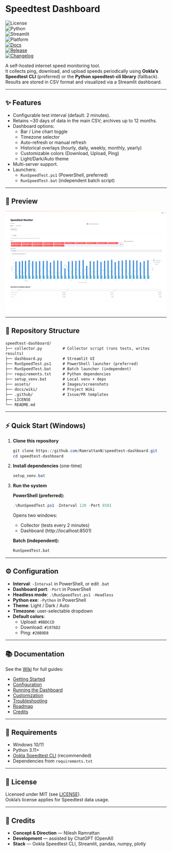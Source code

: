 # Speedtest Dashboard  

![License](https://img.shields.io/badge/License-MIT-blue.svg)  
![Python](https://img.shields.io/badge/Python-3.11%2B-blue)  
![Streamlit](https://img.shields.io/badge/Streamlit-Dashboard-FF4B4B)  
![Platform](https://img.shields.io/badge/Platform-Windows%2010%2F11-lightgrey)  
[![Docs](https://img.shields.io/badge/Docs-Wiki-blue)](docs/wiki/SUMMARY.md)  
[![Release](https://img.shields.io/github/v/release/RamrattanN/speedtest-dashboard?sort=semver)](https://github.com/RamrattanN/speedtest-dashboard/releases)  
[![Changelog](https://img.shields.io/badge/Changelog-md-blue)](CHANGELOG.md)

A self-hosted internet speed monitoring tool.  
It collects ping, download, and upload speeds periodically using **Ookla’s Speedtest CLI** (preferred) or the **Python speedtest-cli library** (fallback).  
Results are stored in CSV format and visualized via a Streamlit dashboard.

---

## ✨ Features
- Configurable test interval (default: 2 minutes).
- Retains ~30 days of data in the main CSV; archives up to 12 months.
- Dashboard options:
  - Bar / Line chart toggle
  - Timezone selector
  - Auto-refresh or manual refresh
  - Historical overlays (hourly, daily, weekly, monthly, yearly)
  - Customizable colors (Download, Upload, Ping)
  - Light/Dark/Auto theme
- Multi-server support.
- Launchers:
  - `RunSpeedTest.ps1` (PowerShell, preferred)
  - `RunSpeedTest.bat` (independent batch script)

---

## 📸 Preview
![Speedtest Dashboard Screenshot](assets/dashboard_preview.png?v=2025-09-04-1)

---

## 📂 Repository Structure
```
speedtest-dashboard/
├── collector.py         # Collector script (runs tests, writes results)
├── dashboard.py         # Streamlit UI
├── RunSpeedTest.ps1     # PowerShell launcher (preferred)
├── RunSpeedTest.bat     # Batch launcher (independent)
├── requirements.txt     # Python dependencies
├── setup_venv.bat       # Local venv + deps
├── assets/              # Images/screenshots
├── docs/wiki/           # Project Wiki
├── .github/             # Issue/PR templates
├── LICENSE
└── README.md
```

---

## ⚡ Quick Start (Windows)

1. **Clone this repository**
   ```powershell
   git clone https://github.com/RamrattanN/speedtest-dashboard.git
   cd speedtest-dashboard
   ```

2. **Install dependencies** (one-time)
   ```powershell
   setup_venv.bat
   ```

3. **Run the system**

   **PowerShell (preferred):**
   ```powershell
   .\RunSpeedTest.ps1 -Interval 120 -Port 8501
   ```
   Opens two windows:
   - Collector (tests every 2 minutes)
   - Dashboard (http://localhost:8501)

   **Batch (independent):**
   ```bat
   RunSpeedTest.bat
   ```

---

## ⚙️ Configuration

- **Interval**: `-Interval` in PowerShell, or edit `.bat`  
- **Dashboard port**: `-Port` in PowerShell  
- **Headless mode**: `.\RunSpeedTest.ps1 -Headless`  
- **Python exe**: `-Python` in PowerShell  
- **Theme**: Light / Dark / Auto  
- **Timezone**: user-selectable dropdown  
- **Default colors**:
  - Upload: `#8BDCCD`
  - Download: `#1976D2`
  - Ping: `#20B9D8`

---

## 📚 Documentation
See the [Wiki](docs/wiki/SUMMARY.md) for full guides:

- [Getting Started](docs/wiki/Getting-Started.md)  
- [Configuration](docs/wiki/Configuration.md)  
- [Running the Dashboard](docs/wiki/Running-the-Dashboard.md)  
- [Customization](docs/wiki/Customization.md)  
- [Troubleshooting](docs/wiki/Troubleshooting.md)  
- [Roadmap](docs/wiki/Roadmap.md)  
- [Credits](docs/wiki/Credits.md)  

---

## 🔧 Requirements
- Windows 10/11  
- Python 3.11+  
- [Ookla Speedtest CLI](https://www.speedtest.net/apps/cli) (recommended)  
- Dependencies from `requirements.txt`

---

## 📝 License
Licensed under MIT (see [LICENSE](LICENSE)).  
Ookla’s license applies for Speedtest data usage.

---

## 🙌 Credits
- **Concept & Direction** — Nilesh Ramrattan  
- **Development** — assisted by ChatGPT (OpenAI)  
- **Stack** — Ookla Speedtest CLI, Streamlit, pandas, numpy, plotly
